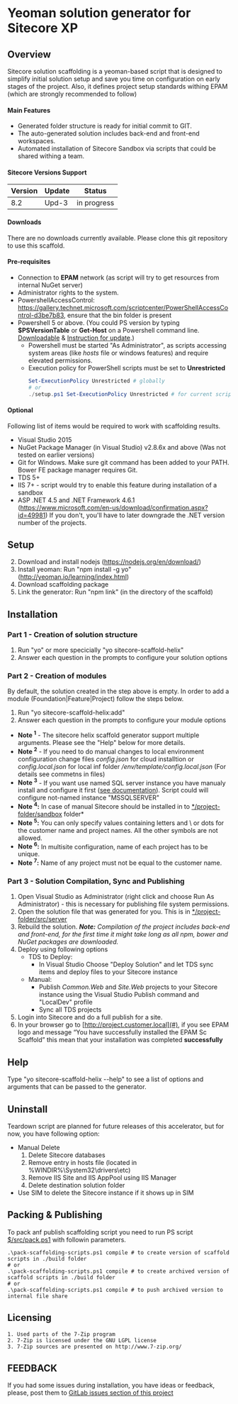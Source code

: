 ﻿# Yeoman solution generator for Sitecore XP

## Overview
Sitecore solution scaffolding is a yeoman-based script that is designed to simplify initial solution setup and save you time on configuration on early stages of the project. Also, it defines project setup standards withing EPAM (which are strongly recommended to follow)

#### Main Features
- Generated folder structure is ready for initial commit to GIT.
- The auto-generated solution includes back-end and front-end workspaces.
- Automated installation of Sitecore Sandbox via scripts that could be shared withing a team.

#### Sitecore Versions Support
|Version|Update|Status|
|---|---|---|
|8.2|Upd-3|in progress|

#### Downloads
There are no downloads currently available. Please clone this git repository to use this scaffold.

#### Pre-requisites
* Connection to **EPAM** network (as script will try to get resources from internal NuGet server)
* Administrator rights to the system.
* PowershellAccessControl: https://gallery.technet.microsoft.com/scriptcenter/PowerShellAccessControl-d3be7b83, ensure that the bin folder is present
* Powershell 5 or above. (You could PS version by typing __$PSVersionTable__ or __Get-Host__ on a Powershell command line. [Downloadable](https://www.microsoft.com/en-us/download/details.aspx?id=34595) & [Instruction for update](https://blogs.technet.microsoft.com/heyscriptingguy/2013/06/02/weekend-scripter-install-powershell-3-0-on-windows-7/).)
    * Powershell must be started "As Administrator", as scripts accessing system areas (like _hosts_ file or windows features) and require elevated permissions.
    * Execution policy for PowerShell scripts must be set to **Unrestricted**
        ```powershell
        Set-ExecutionPolicy Unrestricted # globally
        # or
        ./setup.ps1 Set-ExecutionPolicy Unrestricted # for current script
        ```
#### Optional
Following list of items would be required to work with scaffolding results.

* Visual Studio 2015
* NuGet Package Manager (in Visual Studio) v2.8.6x and above (Was not tested on earlier versions)
* Git for Windows. Make sure git command has been added to your PATH. Bower FE package manager requires Git.
* TDS 5+
* IIS 7+ - script would try to enable this feature during installation of a sandbox
* ASP .NET 4.5 and .NET Framework 4.6.1 (https://www.microsoft.com/en-us/download/confirmation.aspx?id=49981)
  If you don't, you'll have to later downgrade the .NET version number of the projects.

## Setup
2. Download and install nodejs (https://nodejs.org/en/download/)
3. Install yeoman: Run "npm install -g yo" (http://yeoman.io/learning/index.html)
1. Download scaffolding package
4. Link the generator: Run "npm link" (in the directory of the scaffold)

## Installation
### Part 1 - Creation of solution structure
1. Run "yo" or more specicially "yo sitecore-scaffold-helix"
2. Answer each question in the prompts to configure your solution options

### Part 2 - Creation of modules
By default, the solution created in the step above is empty. In order to add a module (Foundation|Feature|Project) follow the steps below.
1. Run "yo sitecore-scaffold-helix:add"
2. Answer each question in the prompts to configure your module options

* **Note <sup>1</sup>** - The sitecore helix scaffold generator support multiple arguments. Please see the "Help" below for more details.
* **Note <sup>2</sup>** - If you need to do manual changes to local environment configuration change files *config.json* for cloud installtion or *config.local.json* for local inf folder _/env/template/config.local.json_ (For details see commetns in files)
* **Note <sup>3</sup>** - If you want use named SQL server instance you have manualy install and configure it first ([see documentation](https://kb.epam.com/display/EPMACCL/Rquirements+for+named+SQL+Server)). Script could will configure not-named instance "MSSQLSERVER"
* **Note <sup>4</sup>:** In case of manual Sitecore should be installed in to [*/project-folder/sandbox](#) folder*
* **Note <sup>5</sup>:** You can only specify values containing letters and \ or dots for the customer name and project names. All the other symbols are not allowed.
* **Note <sup>6</sup>:** In multisite configuration, name of each project has to be unique.
* **Note <sup>7</sup>:** Name of any project must not be equal to the customer name.

### Part 3 - Solution Compilation, Sync and Publishing
1. Open Visual Studio as Administrator (right click and choose Run As Administrator) - this is necessary for publishing file system permissions.
2. Open the solution file that was generated for you.  This is in [*/project-folder/src/server](#)
3. Rebuild the solution. ***Note:** Compilation of the project includes back-end and front-end, for the first time it might take long as all npm, bower and NuGet packages are downloaded.*
4. Deploy using following options
    * TDS to Deploy:
        * In Visual Studio Choose "Deploy Solution" and let TDS sync items and deploy files to your Sitecore instance
    * Manual:
        * Publish *Common.Web* and *Site.Web* projects to your Sitecore instance using the Visual Studio Publish command and "LocalDev" profile
        * Sync all TDS projects
5. Login into Sitecore and do a full publish for a site.
6. In your browser go to [http://project.customer.local](#), if you see EPAM logo and message “You have successfully installed the EPAM Sc Scaffold” this mean that your installation was completed **successfully**

## Help
Type "yo sitecore-scaffold-helix --help" to see a list of options and arguments that can be passed to the generator.

## Uninstall
Teardown script are planned for future releases of this accelerator, but for now, you have following option:
* Manual Delete
    1. Delete Sitecore databases
    2. Remove entry in hosts file (located in %WINDIR%\System32\drivers\etc)
    3. Remove IIS Site and IIS AppPool using IIS Manager
    4. Delete destination solution folder
* Use SIM to delete the Sitecore instance if it shows up in SIM

## Packing & Publishing
To pack anf publish scaffolding script you need to run PS script [$/src/pack.ps1](#) with followin parameters.
```PS
.\pack-scaffolding-scripts.ps1 compile # to create version of scaffold scripts in ./build folder
# or
.\pack-scaffolding-scripts.ps1 compile # to create archived version of scaffold scripts in ./build folder
# or
.\pack-scaffolding-scripts.ps1 compile # to push archived version to internal file share
```

## Licensing

	1. Used parts of the 7-Zip program
	2. 7-Zip is licensed under the GNU LGPL license
	3. 7-Zip sources are presented on http://www.7-zip.org/

## FEEDBACK
If you had some issues during installation, you have ideas or feedback, please, post them to [GitLab issues section of this project](https://gitpct.epam.com/epm-accl/sitecore-engx-scaffolding/issues)
 
